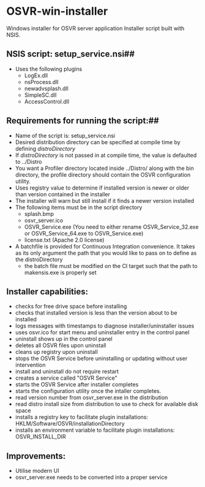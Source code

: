 # OSVR-win-installer
Windows installer for OSVR server application
Installer script built with NSIS.

## NSIS script: setup_service.nsi##

- Uses the following plugins
	- LogEx.dll
	- nsProcess.dll
	- newadvsplash.dll
	- SimpleSC.dll
	- AccessControl.dll

## Requirements for running the script:##
-	Name of the script is: setup_service.nsi
-	Desired distribution directory can be specified at compile time by defining *distroDirectory*
-	If *distroDirectory* is not passed in at compile time, the value is defaulted to ../Distro
-   You want a Profiler directory located inside ../Distro/ along with the bin directory, the profile directory should contain the OSVR configuration utility.
-	Uses registry value to determine if installed version is newer or older than version contained in the installer
-   The installer will warn but still install if it finds a newer version installed
- The following items must be in the script directory
	- splash.bmp
	- osvr_server.ico
	- OSVR_Service.exe (You need to either rename OSVR_Service_32.exe or OSVR_Service_64.exe to OSVR_Service.exe)
	- license.txt (Apache 2.0 license)
- A batchfile is provided for Continuous Integration convenience. It takes as its only argument the path that you would like to pass on to define as the distroDirectory
	- the batch file must be modified on the CI target such that the path to makensis.exe is properly set

## Installer capabilities: ##
- checks for free drive space before installing
- checks that installed version is less than the version about to be installed
- logs messages with timestamps to diagnose installer/uninstaller issues
- uses osvr.ico for start menu and uninstaller entry in the control panel
- uninstall shows up in the control panel
- deletes all OSVR files upon uninstall
- cleans up registry upon uninstall
- stops the OSVR Service before uninstalling or updating without user intervention
- install and uninstall do not require restart
- creates a service called "OSVR Service"
- starts the OSVR Service after installer completes
- starts the configuration utility once the intaller completes.
- read version number from osvr_server.exe in the distribution
- read distro install size from distribution to use to check for available disk space
- installs a registry key to facilitate plugin installations: HKLM/Software/OSVR/installationDirectory
- installs an environment variable to facilitate plugin installations: OSVR\_INSTALL_DIR

## Improvements: ##
- Utilise modern UI
- osvr_server.exe needs to be converted into a proper service
